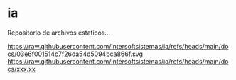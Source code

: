 # ia
Repositorio de archivos estaticos...

https://raw.githubusercontent.com/intersoftsistemas/ia/refs/heads/main/docs/03e6f001514c7f26da54d5094bca866f.svg
https://raw.githubusercontent.com/intersoftsistemas/ia/refs/heads/main/docs/xxx.xx
